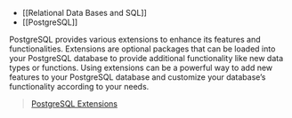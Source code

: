 - [[Relational Data Bases and SQL]]
- [[PostgreSQL]]

PostgreSQL provides various extensions to enhance its features and functionalities. Extensions are optional packages that can be loaded into your PostgreSQL database to provide additional functionality like new data types or functions. Using extensions can be a powerful way to add new features to your PostgreSQL database and customize your database’s functionality according to your needs.

> [PostgreSQL Extensions](https://www.postgresql.org/download/products/6-postgresql-extensions/)
